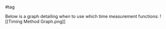 #tag

Below is a graph detailing when to use which time measurement functions:
![[Timing Method Graph.png]]